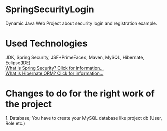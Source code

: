 # SpringSecurityLogin
Dynamic Java Web Project about security login and registration example.


<html>
<body>
<h1>Used Technologies</h1> 
JDK, Spring Security, JSF+PrimeFaces, Maven, MySQL, Hibernate, Eclipse(IDE)<br/>
<a href=https://projects.spring.io/spring-security/>What is Spring Security? Click for information...</a><br/>
<a href=http://hibernate.org/orm/>What is Hibernate ORM? Click for information...</a><br/>

<h1>Changes to do for the right work of the project</h1>
1. Database; You have to create your MySQL database like project db (User, Role etc.)
</body>
</html>
